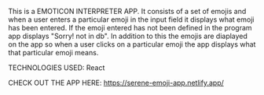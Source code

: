 This is a EMOTICON INTERPRETER APP.
It consists of a set of emojis and when a user enters a particular emoji in the input field it displays what emoji has been entered.
If the emoji entered has not been defined in the program app displays "Sorry! not in db".
In addition to this the emojis are diaplayed on the app so when a user clicks on a particular emoji the app displays what that particular emoji means.

TECHNOLOGIES USED: React

CHECK OUT THE APP HERE:
https://serene-emoji-app.netlify.app/
